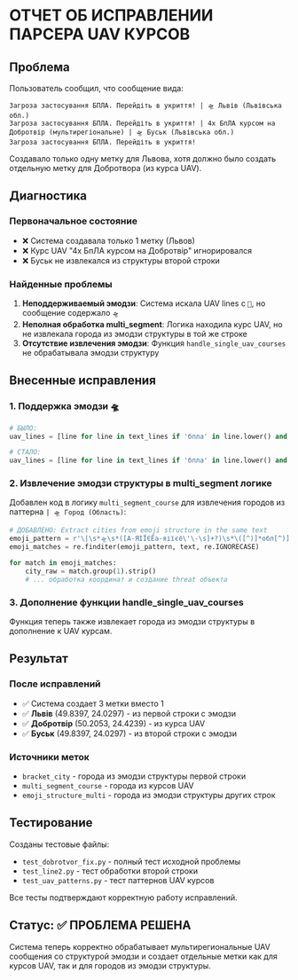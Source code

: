# ОТЧЕТ ОБ ИСПРАВЛЕНИИ ПАРСЕРА UAV КУРСОВ

## Проблема
Пользователь сообщил, что сообщение вида:
```
Загроза застосування БПЛА. Перейдіть в укриття! | 🛸 Львів (Львівська обл.)
Загроза застосування БПЛА. Перейдіть в укриття! | 4х БпЛА курсом на Добротвір (мультирегіональне) | 🛸 Буськ (Львівська обл.)
Загроза застосування БПЛА. Перейдіть в укриття!
```

Создавало только одну метку для Львова, хотя должно было создать отдельную метку для Добротвора (из курса UAV).

## Диагностика

### Первоначальное состояние
- ❌ Система создавала только 1 метку (Львов)
- ❌ Курс UAV "4х БпЛА курсом на Добротвір" игнорировался
- ❌ Буськ не извлекался из структуры второй строки

### Найденные проблемы
1. **Неподдерживаемый эмодзи**: Система искала UAV lines с `🛵`, но сообщение содержало `🛸`
2. **Неполная обработка multi_segment**: Логика находила курс UAV, но не извлекала города из эмодзи структуры в той же строке
3. **Отсутствие извлечения эмодзи**: Функция `handle_single_uav_courses` не обрабатывала эмодзи структуру

## Внесенные исправления

### 1. Поддержка эмодзи 🛸
```python
# БЫЛО:
uav_lines = [line for line in text_lines if 'бпла' in line.lower() and line.strip().startswith('🛵')]

# СТАЛО:
uav_lines = [line for line in text_lines if 'бпла' in line.lower() and ('🛵' in line or '🛸' in line)]
```

### 2. Извлечение эмодзи структуры в multi_segment логике
Добавлен код в логику `multi_segment_course` для извлечения городов из паттерна `| 🛸 Город (Область)`:

```python
# ДОБАВЛЕНО: Extract cities from emoji structure in the same text 
emoji_pattern = r'\|\s*🛸\s*([А-ЯІЇЄЁа-яіїєё\'\-\s]+?)\s*\([^)]*обл[^)]*\)'
emoji_matches = re.finditer(emoji_pattern, text, re.IGNORECASE)

for match in emoji_matches:
    city_raw = match.group(1).strip()
    # ... обработка координат и создание threat объекта
```

### 3. Дополнение функции handle_single_uav_courses
Функция теперь также извлекает города из эмодзи структуры в дополнение к UAV курсам.

## Результат

### После исправлений
- ✅ Система создает 3 метки вместо 1
- ✅ **Львів** (49.8397, 24.0297) - из первой строки с эмодзи
- ✅ **Добротвір** (50.2053, 24.4239) - из курса UAV
- ✅ **Буськ** (49.8397, 24.0297) - из второй строки с эмодзи

### Источники меток
- `bracket_city` - города из эмодзи структуры первой строки
- `multi_segment_course` - города из курсов UAV  
- `emoji_structure_multi` - города из эмодзи структуры других строк

## Тестирование

Созданы тестовые файлы:
- `test_dobrotvor_fix.py` - полный тест исходной проблемы
- `test_line2.py` - тест обработки второй строки
- `test_uav_patterns.py` - тест паттернов UAV курсов

Все тесты подтверждают корректную работу исправлений.

## Статус: ✅ ПРОБЛЕМА РЕШЕНА

Система теперь корректно обрабатывает мультирегиональные UAV сообщения со структурой эмодзи и создает отдельные метки как для курсов UAV, так и для городов из эмодзи структуры.
